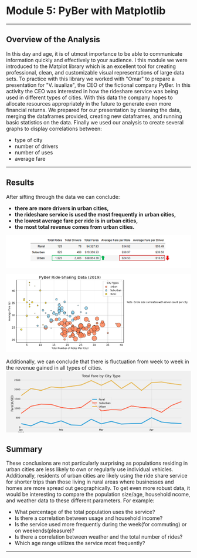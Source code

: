# Module 5:  PyBer with Matplotlib
---
## Overview of the Analysis
In this day and age, it is of utmost importance to be able to communicate information quickly and effectively to your audience.  I this module we were introduced to the Matplot library which is an excellent tool for creating professional, clean, and customizable visual representations of large data sets.  To practice with this library we worked with "Omar" to prepare a presentation for "V. isualize", the CEO of the fictional company PyBer. In this activity the CEO was interested in how the rideshare service was being used in different types of cities.  With this data the company hopes to allocate resources appropriately in the future to generate even more financial returns.  We prepared for our presentation by cleaning the data, merging the dataframes provided, creating new dataframes, and running basic statistics on the data.  Finally we used our analysis to create several graphs to display correlations between:
- type of city
- number of drivers
- number of uses
- average fare

---
## Results

After sifting through the data we can conclude:
 - **there are more drivers in urban cities,** 
 - **the rideshare service is used the most frequently in urban cities,**
 - **the lowest average fare per ride is in urban cities,**
 - **the most total revenue comes from urban cities.**

![dataframe showing stats for each city](https://github.com/murphyk2021/PyBer_Analysis/blob/0f6fdd603b018431ca4824e8f2c99a96f36966cd/Analysis/summary_dataframe_edit.PNG)


![Bubble Chart showing number of drivers, average fare, etc.](https://github.com/murphyk2021/PyBer_Analysis/blob/cb90ab1245368615115bd5d374aab8105c63dfac/Analysis/bubblechart.PNG)

Additionally, we can conclude that there is fluctuation from week to week in the revenue gained in all types of cities.
![scatterplot showing total fare by week in the first quarter of the year](https://github.com/murphyk2021/PyBer_Analysis/blob/915418a24272a8ee0e825a2d99cdcb02fa891a62/Analysis/PyBer_fare_summary.png)

## Summary
These conclusions are not particularly surprising as populations residing in urban cities are less likely to own or regularly use individual vehicles.  Additionally, residents of urban cities are likely using the ride share service for shorter trips than those living in rural areas where businesses and homes are more spread out geographically.  To get even more robust data, it would be interesting to compare the population size/age, household ncome, and weather data to these different parameters.  For example:
 - What percentage of the total population uses the service?
 - Is there a correlation between usage and household income?
 - Is the service used more frequently during the week(for commuting) or on weekends(pleasure)?
 - Is there a correlation between weather and the total number of rides?
 - Which age range utilizes the service most frequently?
---
